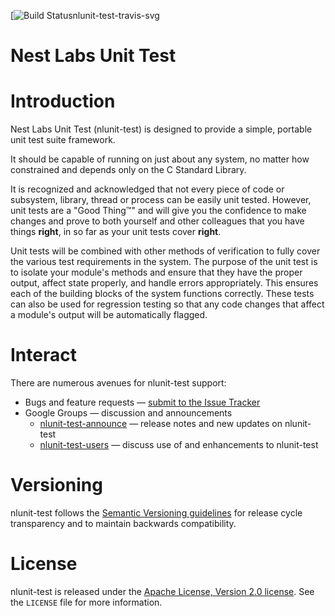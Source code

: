 [![Build Status[nlunit-test-travis-svg]][nlunit-test-travis]

Nest Labs Unit Test
===================

# Introduction

Nest Labs Unit Test (nlunit-test) is designed to provide a
simple, portable unit test suite framework.

It should be capable of running on just about any system, no
matter how constrained and depends only on the C Standard Library.

It is recognized and acknowledged that not every piece of code or
subsystem, library, thread or process can be easily unit tested.
However, unit tests are a "Good Thing&trade;" and will give you the
confidence to make changes and prove to both yourself and other
colleagues that you have things **right**, in so far as your
unit tests cover **right**.

Unit tests will be combined with other methods of verification to
fully cover the various test requirements in the system. The
purpose of the unit test is to isolate your module's methods and
ensure that they have the proper output, affect state properly,
and handle errors appropriately. This ensures each of the building
blocks of the system functions correctly. These tests can also be
used for regression testing so that any code changes that affect a
module's output will be automatically flagged.

[nlunit-test-travis]: https://travis-ci.org/nestlabs/nlunit-test
[nlunit-test-travis-svg]: https://travis-ci.org/nestlabs/nlunit-test.svg?branch=master

# Interact

There are numerous avenues for nlunit-test support:

  * Bugs and feature requests — [submit to the Issue Tracker](https://github.com/nestlabs/nlunit-test/issues)
  * Google Groups — discussion and announcements
    * [nlunit-test-announce](https://groups.google.com/forum/#!forum/nlunit-test-announce) — release notes and new updates on nlunit-test
    * [nlunit-test-users](https://groups.google.com/forum/#!forum/nlunit-test-users) — discuss use of and enhancements to nlunit-test

# Versioning

nlunit-test follows the [Semantic Versioning guidelines](http://semver.org/) 
for release cycle transparency and to maintain backwards compatibility.

# License

nlunit-test is released under the [Apache License, Version 2.0 license](https://opensource.org/licenses/Apache-2.0). 
See the `LICENSE` file for more information.
